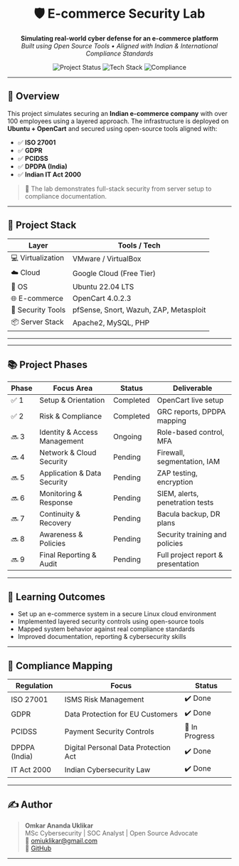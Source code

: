 <h1 align="center">🛡️ E-commerce Security Lab</h1>
<p align="center">
  <b>Simulating real-world cyber defense for an e-commerce platform</b><br>
  <i>Built using Open Source Tools • Aligned with Indian & International Compliance Standards</i>
</p>

<p align="center">
  <img src="https://img.shields.io/badge/Status-Phase%202%20Ongoing-blue" alt="Project Status">
  <img src="https://img.shields.io/badge/TechStack-Ubuntu%20%7C%20OpenCart%20%7C%20Apache-green" alt="Tech Stack">
  <img src="https://img.shields.io/badge/Compliance-ISO27001%20%7C%20GDPR%20%7C%20DPDPA-important" alt="Compliance">
</p>

---

## 🚀 Overview

This project simulates securing an **Indian e-commerce company** with over 100 employees using a layered approach. The infrastructure is deployed on **Ubuntu + OpenCart** and secured using open-source tools aligned with:

- ✅ **ISO 27001**
- ✅ **GDPR**
- ✅ **PCIDSS**
- ✅ **DPDPA (India)**
- ✅ **Indian IT Act 2000**

> 🔐 The lab demonstrates full-stack security from server setup to compliance documentation.

---

## 🧱 Project Stack

| Layer                | Tools / Tech                           |
|---------------------|-----------------------------------------|
| 💻 Virtualization   | VMware / VirtualBox                     |
| ☁️ Cloud            | Google Cloud (Free Tier)                |
| 🐧 OS               | Ubuntu 22.04 LTS                        |
| 🌐 E-commerce       | OpenCart 4.0.2.3                        |
| 🔐 Security Tools   | pfSense, Snort, Wazuh, ZAP, Metasploit |
| 📦 Server Stack     | Apache2, MySQL, PHP                    |

---


---

## 📚 Project Phases

| Phase | Focus Area                     | Status     | Deliverable                          |
|-------|--------------------------------|------------|--------------------------------------|
| ✅ 1  | Setup & Orientation            | Completed  | OpenCart live setup                  |
| ✅ 2  | Risk & Compliance              | Completed  | GRC reports, DPDPA mapping           |
| 🔜 3  | Identity & Access Management   | Ongoing    | Role-based control, MFA              |
| 🔜 4  | Network & Cloud Security       | Pending    | Firewall, segmentation, IAM          |
| 🔜 5  | Application & Data Security    | Pending    | ZAP testing, encryption               |
| 🔜 6  | Monitoring & Response          | Pending    | SIEM, alerts, penetration tests       |
| 🔜 7  | Continuity & Recovery          | Pending    | Bacula backup, DR plans               |
| 🔜 8  | Awareness & Policies           | Pending    | Security training and policies        |
| 🔜 9  | Final Reporting & Audit        | Pending    | Full project report & presentation    |

---

## 🧠 Learning Outcomes

- Set up an e-commerce system in a secure Linux cloud environment  
- Implemented layered security controls using open-source tools  
- Mapped system behavior against real compliance standards  
- Improved documentation, reporting & cybersecurity skills

---

## 📌 Compliance Mapping

| Regulation       | Focus                                 | Status       |
|------------------|----------------------------------------|--------------|
| ISO 27001        | ISMS Risk Management                   | ✔️ Done       |
| GDPR             | Data Protection for EU Customers       | ✔️ Done       |
| PCIDSS           | Payment Security Controls              | 🔄 In Progress |
| DPDPA (India)    | Digital Personal Data Protection Act   | ✔️ Done       |
| IT Act 2000      | Indian Cybersecurity Law               | ✔️ Done       |

---

## ✍️ Author

> **Omkar Ananda Uklikar**  
> MSc Cybersecurity | SOC Analyst | Open Source Advocate  
> 📧 [omiuklikar@gmail.com](mailto:omiuklikar@gmail.com)  
> 🔗 [GitHub](https://github.com/omiuklikar)

---


